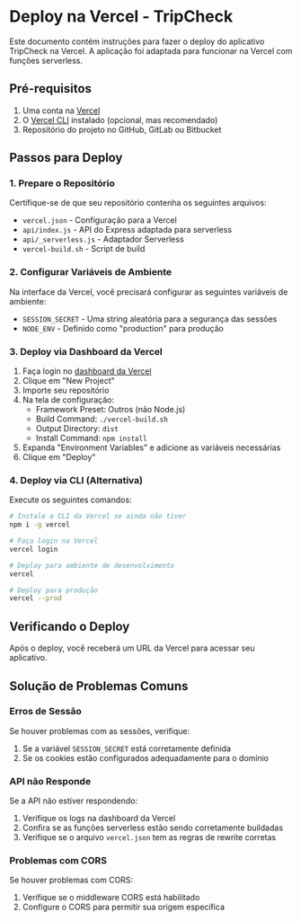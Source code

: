 # Deploy na Vercel - TripCheck

Este documento contém instruções para fazer o deploy do aplicativo TripCheck na Vercel. A aplicação foi adaptada para funcionar na Vercel com funções serverless.

## Pré-requisitos

1. Uma conta na [Vercel](https://vercel.com)
2. O [Vercel CLI](https://vercel.com/cli) instalado (opcional, mas recomendado)
3. Repositório do projeto no GitHub, GitLab ou Bitbucket

## Passos para Deploy

### 1. Prepare o Repositório

Certifique-se de que seu repositório contenha os seguintes arquivos:

- `vercel.json` - Configuração para a Vercel
- `api/index.js` - API do Express adaptada para serverless
- `api/_serverless.js` - Adaptador Serverless
- `vercel-build.sh` - Script de build

### 2. Configurar Variáveis de Ambiente

Na interface da Vercel, você precisará configurar as seguintes variáveis de ambiente:

- `SESSION_SECRET` - Uma string aleatória para a segurança das sessões
- `NODE_ENV` - Definido como "production" para produção

### 3. Deploy via Dashboard da Vercel

1. Faça login no [dashboard da Vercel](https://vercel.com/dashboard)
2. Clique em "New Project"
3. Importe seu repositório
4. Na tela de configuração:
   - Framework Preset: Outros (não Node.js)
   - Build Command: `./vercel-build.sh`
   - Output Directory: `dist`
   - Install Command: `npm install`
5. Expanda "Environment Variables" e adicione as variáveis necessárias
6. Clique em "Deploy"

### 4. Deploy via CLI (Alternativa)

Execute os seguintes comandos:

```bash
# Instale a CLI da Vercel se ainda não tiver
npm i -g vercel

# Faça login na Vercel
vercel login

# Deploy para ambiente de desenvolvimento
vercel

# Deploy para produção
vercel --prod
```

## Verificando o Deploy

Após o deploy, você receberá um URL da Vercel para acessar seu aplicativo.

## Solução de Problemas Comuns

### Erros de Sessão

Se houver problemas com as sessões, verifique:

1. Se a variável `SESSION_SECRET` está corretamente definida
2. Se os cookies estão configurados adequadamente para o domínio

### API não Responde

Se a API não estiver respondendo:

1. Verifique os logs na dashboard da Vercel
2. Confira se as funções serverless estão sendo corretamente buildadas
3. Verifique se o arquivo `vercel.json` tem as regras de rewrite corretas

### Problemas com CORS

Se houver problemas com CORS:

1. Verifique se o middleware CORS está habilitado
2. Configure o CORS para permitir sua origem específica